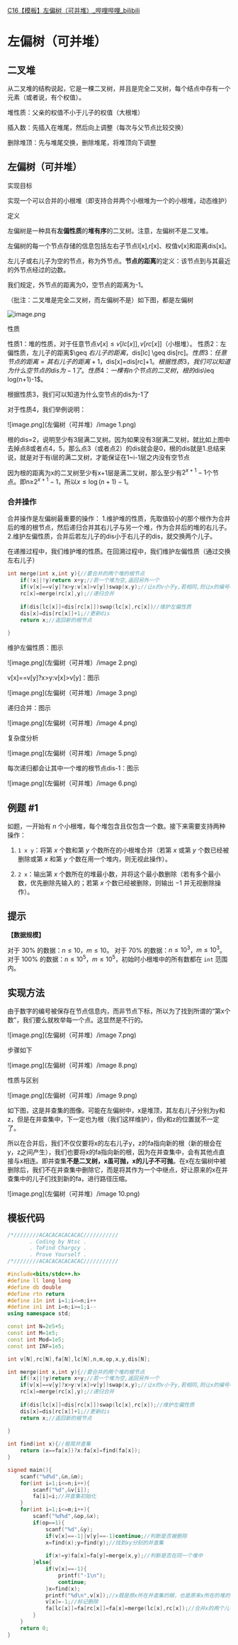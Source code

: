 [C16【模板】左偏树（可并堆）_哔哩哔哩_bilibili](https://www.bilibili.com/video/BV1Hz4y177gn/?spm_id_from=333.999.0.0)


# 左偏树（可并堆）

## 二叉堆

从二叉堆的结构说起，它是一棵二叉树，并且是完全二叉树，每个结点中存有一个元素（或者说，有个权值）。

堆性质：父亲的权值不小于儿子的权值（大根堆）

插入数：先插入在堆尾，然后向上调整（每次与父节点比较交换）

删除堆顶：先与堆尾交换，删除堆尾，将堆顶向下调整

## 左偏树（可并堆）

实现目标

实现一个可以合并的小根堆（即支持合并两个小根堆为一个的小根堆，动态维护）



定义

左偏树是一种具有**左偏性质**的**堆有序**的二叉树。注意，左偏树不是二叉堆。

左偏树的每一个节点存储的信息包括左右子节点l[x],r[x]、权值v[x]和距离dis[x]。

左儿子或右儿子为空的节点，称为外节点。**节点的距离**的定义：该节点到与其最近的外节点经过的边数。

我们规定，外节点的距离为0，空节点的距离为-1。

（批注：二叉堆是完全二叉树，而左偏树不是）如下图，都是左偏树

![image.png](左偏树（可并堆）/image.png)

性质

性质1：堆的性质，对于任意节点$v[x] \leq v[lc[x]],v[rc[x]]$（小根堆）。
性质2：左偏性质，左儿子的距离$\geq $右儿子的距离，$dis[lc] \geq dis[rc]$。
性质3：任意节点的距离=其右儿子的距离+1，$dis[x]=dis[rc]+1$。
根据性质3，我们可以知道为什么空节点的dis为-1了。
性质4：一棵有n个节点的二叉树，根的$dis\leq log(n+1)-1$。

根据性质3，我们可以知道为什么空节点的dis为-1了

对于性质4，我们举例说明：

![image.png](左偏树（可并堆）/image 1.png)

根的dis=2，说明至少有3层满二叉树。因为如果没有3层满二叉树，就比如上图中去掉点8或者点4，5，那么点3（或者点2）的dis就会是0，根的dis就是1.总结来说，就是对于有i层的满二叉树，才能保证在1~i-1层之内没有空节点

因为根的距离为x的二叉树至少有x+1层是满二叉树，那么至少有$2^{x+1} - 1$个节点。即n≥$2^{x+1} - 1$，所以$x≤\log(n+1)-1$。

### 合并操作

合并操作是左偏树最重要的操作：
1.维护堆的性质，先取值较小的那个根作为合并后的堆的根节点，然后递归合并其右儿子与另一个堆，作为合并后的堆的右儿子。
2.维护左偏性质，合并后若左儿子的dis小于右儿子的dis，就交换两个儿子。



在递推过程中，我们维护堆的性质。在回溯过程中，我们维护左偏性质（通过交换左右儿子）

```C++
int merge(int x,int y){//要合并的两个堆的根节点
	if(!x||!y)return x+y;//若一个堆为空,返回另外一个
	if(v[x]==v[y]?x>y:v[x]>v[y])swap(x,y);//让x的v小于y,若相同,则让x的编号小于y.第二关键字由题目确定
	rc[x]=merge(rc[x],y);//递归合并
	
	if(dis[lc[x]]<dis[rc[x]])swap(lc[x],rc[x])//维护左偏性质
	dis[x]=dis[rc[x]]+1;//更新dis
	return x;//返回新的根节点
	
}
```

维护左偏性质：图示

![image.png](左偏树（可并堆）/image 2.png)

v[x]==v[y]?x>y:v[x]>v[y]：图示

![image.png](左偏树（可并堆）/image 3.png)

递归合并：图示

![image.png](左偏树（可并堆）/image 4.png)

复杂度分析

![image.png](左偏树（可并堆）/image 5.png)

每次递归都会让其中一个堆的根节点dis-1：图示

![image.png](左偏树（可并堆）/image 6.png)

## 例题 #1

如题，一开始有 $n$ 个小根堆，每个堆包含且仅包含一个数。接下来需要支持两种操作：

1. `1 x y`：将第 $x$ 个数和第 $y$ 个数所在的小根堆合并（若第 $x$ 或第 $y$ 个数已经被删除或第 $x$ 和第 $y$ 个数在用一个堆内，则无视此操作）。

2. `2 x`：输出第 $x$ 个数所在的堆最小数，并将这个最小数删除（若有多个最小数，优先删除先输入的；若第 $x$ 个数已经被删除，则输出 $-1$ 并无视删除操作）。

## 提示

**【数据规模】**

对于 $30\%$ 的数据：$n\le 10$，$m\le 10$。
对于 $70\%$ 的数据：$n\le 10^3$，$m\le 10^3$。
对于 $100\%$ 的数据：$n\le 10^5$，$m\le 10^5$，初始时小根堆中的所有数都在 `int` 范围内。

## 实现方法

由于数字的编号被保存在节点信息内，而非节点下标，所以为了找到所谓的“第x个数”，我们要么就枚举每一个点。这显然是不行的。

![image.png](左偏树（可并堆）/image 7.png)

步骤如下

![image.png](左偏树（可并堆）/image 8.png)

性质与区别

![image.png](左偏树（可并堆）/image 9.png)

如下图，这是并查集的图像。可能在左偏树中，x是堆顶，其左右儿子分别为y和z，但是在并查集中，下一定也为根（我们这样维护），但y和z的位置就不一定了。

所以在合并后，我们不仅仅要将x的左右儿子y，z的fa指向新的根（新的根会在y，z之间产生），我们也要将x的fa指向新的根，因为在并查集中，会有其他点直接与x相连。即并查集**不是二叉树，x虽可抛，x的儿子不可抛**。在x在左偏树中被删除后，我们不在并查集中删除它，而是将其作为一个中继点，好让原来的x在并查集中的儿子们找到新的fa，进行路径压缩。

![image.png](左偏树（可并堆）/image 10.png)

## 模板代码

```C++
/*////////ACACACACACACAC///////////
       . Coding by Ntsc .
       . ToFind Chargcy .
       . Prove Yourself .
/*////////ACACACACACACAC///////////

#include<bits/stdc++.h>
#define ll long long
#define db double
#define rtn return
#define i1n int i=1;i<=n;i++
#define in1 int i=n;i>=1;i--
using namespace std;

const int N=2e5+5;
const int M=1e5;
const int Mod=1e5;
const int INF=1e5;

int v[N],rc[N],fa[N],lc[N],n,m,op,x,y,dis[N];

int merge(int x,int y){//要合并的两个堆的根节点
	if(!x||!y)return x+y;//若一个堆为空,返回另外一个
	if(v[x]==v[y]?x>y:v[x]>v[y])swap(x,y);//让x的v小于y,若相同,则让x的编号小于y.第二关键字由题目确定
	rc[x]=merge(rc[x],y);//递归合并
	
	if(dis[lc[x]]<dis[rc[x]])swap(lc[x],rc[x]);//维护左偏性质
	dis[x]=dis[rc[x]]+1;//更新dis
	return x;//返回新的根节点
	
}

int find(int x){//极简并查集
	return (x==fa[x])?x:fa[x]=find(fa[x]);
}

signed main(){
	scanf("%d%d",&n,&m);
	for(int i=1;i<=n;i++){
		scanf("%d",&v[i]);
		fa[i]=i;//并查集初始化
	}
	for(int i=1;i<=m;i++){
		scanf("%d%d",&op,&x);
		if(op==1){
			scanf("%d",&y);
			if(v[x]==-1||v[y]==-1)continue;//判断是否被删除
			x=find(x);y=find(y);//找到xy分别的并查集
			
			if(x!=y)fa[x]=fa[y]=merge(x,y);//判断是否在同一个堆中
		}else{
			if(v[x]==-1){
				printf("-1\n");
				continue;
			}x=find(x);
			printf("%d\n",v[x]);//x既是原x所在并查集的根，也是原来x所在的堆的根节点.既然是小根堆,那么根节点恰好是最小值.找到他即可
			v[x]=-1;//标记删除
			fa[lc[x]]=fa[rc[x]]=fa[x]=merge(lc[x],rc[x]);//合并x的两个儿子,抛弃x,并且返回新的根
		}
	}
	return 0;
}

```

